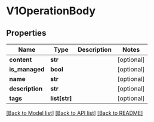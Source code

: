 # V1OperationBody

## Properties
Name | Type | Description | Notes
------------ | ------------- | ------------- | -------------
**content** | **str** |  | [optional] 
**is_managed** | **bool** |  | [optional] 
**name** | **str** |  | [optional] 
**description** | **str** |  | [optional] 
**tags** | **list[str]** |  | [optional] 

[[Back to Model list]](../README.md#documentation-for-models) [[Back to API list]](../README.md#documentation-for-api-endpoints) [[Back to README]](../README.md)



